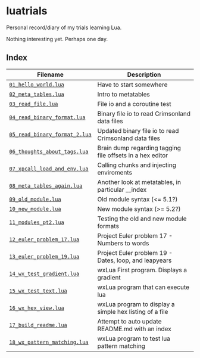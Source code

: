 luatrials
=========

Personal record/diary of my trials learning Lua.

Nothing interesting yet.  Perhaps one day.


Index
-----

Filename  | Description
--------- | -----------
[`01_hello_world.lua`](01_hello_world.lua)  |  Have to start somewhere
[`02_meta_tables.lua`](02_meta_tables.lua)  |  Intro to metatables
[`03_read_file.lua`](03_read_file.lua)  |  File io and a coroutine test
[`04_read_binary_format.lua`](04_read_binary_format.lua)  |  Binary file io to read Crimsonland data files
[`05_read_binary_format_2.lua`](05_read_binary_format_2.lua)  |  Updated binary file io to read Crimsonland data files
[`06_thoughts_about_tags.lua`](06_thoughts_about_tags.lua)  |  Brain dump regarding tagging file offsets in a hex editor
[`07_xpcall_load_and_env.lua`](07_xpcall_load_and_env.lua)  |  Calling chunks and injecting enviroments
[`08_meta_tables_again.lua`](08_meta_tables_again.lua)  |  Another look at metatables, in particular __index
[`09_old_module.lua`](09_old_module.lua)  |  Old module syntax (<= 5.1?)
[`10_new_module.lua`](10_new_module.lua)  |  New module syntax (>= 5.2?)
[`11_modules_pt2.lua`](11_modules_pt2.lua)  |  Testing the old and new module formats
[`12_euler_problem_17.lua`](12_euler_problem_17.lua)  |  Project Euler problem 17 - Numbers to words
[`13_euler_problem_19.lua`](13_euler_problem_19.lua)  |  Project Euler problem 19 - Dates, loop, and leapyears
[`14_wx_test_gradient.lua`](14_wx_test_gradient.lua)  |  wxLua First program.  Displays a gradient
[`15_wx_test_text.lua`](15_wx_test_text.lua)  |  wxLua program that can execute lua
[`16_wx_hex_view.lua`](16_wx_hex_view.lua)  |  wxLua program to display a simple hex listing of a file
[`17_build_readme.lua`](17_build_readme.lua)  |  Attempt to auto update README.md with an index
[`18_wx_pattern_matching.lua`](18_wx_pattern_matching.lua)  |  wxLua program to test lua pattern matching